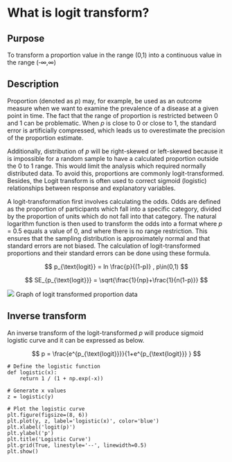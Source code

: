 # What is logit transform?

## Purpose
To transform a proportion value in the range (0,1) into a continuous value in the range (‑∞,∞)

## Description
Proportion (denoted as *p*) may, for example, be used as an outcome measure when we want to examine the prevalence of a disease at a given point in time. The fact that the range of proportion is restricted between 0 and 1 can be problematic. When *p* is close to 0 or close to 1, the standard error is artificially compressed, which leads us to overestimate the precision of the proportion estimate.

Additionally, distribution of *p* will be right-skewed or left-skewed because it is impossible for a random sample to have a calculated proportion outside the 0 to 1 range. This would limit the analysis which required normally distributed data. To avoid this, proportions are commonly logit-transformed. Besides, the Logit transform is often used to correct sigmoid (logistic) relationships between response and explanatory variables.

A logit-transformation first involves calculating the odds. Odds are defined as the proportion of participants which fall into a specific category, divided by the proportion of units which do not fall into that category. The natural logarithm function  is then used to transform the odds into a format where *p* = 0.5 equals a value of 0, and where there is no range restriction. This ensures that the sampling distribution is approximately normal and that standard errors are not biased. The calculation of logit-transformed proportions and their standard errors can be done using these formula.

$$
p_{\text{logit}} = ln \frac{p}{(1-p)}  ,  p\in(0,1)
$$

$$
SE_{p_{\text{logit}}} = \sqrt{\frac{1}{np}+\frac{1}{n(1-p)}}
$$

<img src="https://github.com/WKPhang/Logit-Transform/assets/Figure-1.png"/>
Graph of logit transformed proportion data

## Inverse transform
An inverse transform of the logit-transformed *p* will produce sigmoid logistic curve and it can be expressed as below.

$$
p = \frac{e^{p_{\text{logit}}}}{1+e^{p_{\text{logit}}} }
$$

```
# Define the logistic function
def logistic(x):
    return 1 / (1 + np.exp(-x))

# Generate x values
z = logistic(y)

# Plot the logistic curve
plt.figure(figsize=(8, 6))
plt.plot(y, z, label='logistic(x)', color='blue')
plt.xlabel('logit(p)')
plt.ylabel('p')
plt.title('Logistic Curve')
plt.grid(True, linestyle='--', linewidth=0.5)
plt.show()
```
